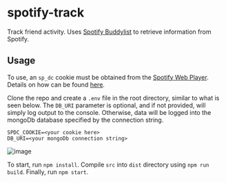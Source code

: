 # spotify-track

Track friend activity. Uses [Spotify Buddylist](https://github.com/valeriangalliat/spotify-buddylist) to retrieve information from Spotify.

## Usage

To use, an `sp_dc` cookie must be obtained from the [Spotify Web Player](https://open.spotify.com). Details on how can be found [here](https://github.com/valeriangalliat/spotify-buddylist#sp_dc-cookie).

Clone the repo and create a `.env` file in the root directory, similar to what is seen below. The `DB_URI` parameter is optional, and if not provided, will simply log output to the console. Otherwise, data will be logged into the mongoDb database specified by the connection string.

```
SPDC_COOKIE=<your cookie here>
DB_URI=<your mongoDb connection string>
```

![image](https://user-images.githubusercontent.com/67433232/133367934-8b4d3281-2909-4f66-acc4-91b535b01c56.png)

To start, run `npm install`. Compile `src` into `dist` directory using `npm run build`. Finally, run `npm start`.
